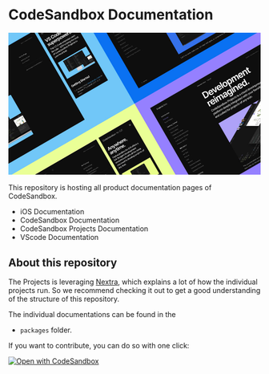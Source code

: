 # CodeSandbox Documentation

![CodeSandbox Documentation](/readme-assets/docs-screenshot-github.jpg?raw=true "CodeSandbox Documentation")

This repository is hosting all product documentation pages of CodeSandbox.

- iOS Documentation
- CodeSandbox Documentation
- CodeSandbox Projects Documentation
- VScode Documentation

## About this repository

The Projects is leveraging [Nextra](https://nextra.vercel.app/), which explains a lot of how the individual projects run. So we recommend checking it out to get a good understanding of the structure of this repository.

The individual documentations can be found in the
- `packages`
folder.

If you want to contribute, you can do so with one click:

[![Open with CodeSandbox](https://assets.codesandbox.io/github/button-edit-lime.svg)](https://codesandbox.io/p/github/codesandbox/docs)


